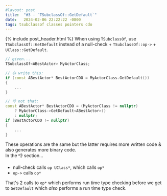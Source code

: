 ```yaml
---
#layout: post
title:  "#3 - `TSubclassOf::GetDefault`"
date:   2024-02-06 22:22:22 -0800
tags: tsubclassof classes pointers cdo
---
```

{% include post_header.html %}
When using `TSubclassOf`, use `TSubclassOf::GetDefault` instead of a null-check + `TSubclassOf::op->` + `UClass::GetDefault`.

```cpp
// given...
TSubclassOf<ABestActor> MyActorClass;

// 👍 write this:
if (const ABestActor* BestActorCDO = MyActorClass.GetDefault())
{
    ...
}

// 👎 not that:
const ABestActor* BestActorCDO = (MyActorClass != nullptr)
    ? MyActorClass->GetDefault<ABestActor>()
    : nullptr;
if (BestActorCDO != nullptr)
{
    ...
}
```

These operations are the same but the latter requires more written code & also generates more binary code.\
In the 👎 section...
- null-check calls `op UClass*`, which calls `op*`
- `op->` calls `op*`

That's 2 calls to `op*` which performs run time type checking before we get to `GetDefault` which *also* performs a run time type check.

